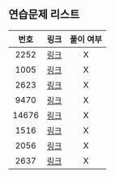 ## 연습문제 리스트
|번호|링크|풀이 여부|
|:---:|:---:|:---:|
|2252|[링크](http://boj.kr/2252)|X|
|1005|[링크](http://boj.kr/1005)|X|
|2623|[링크](http://boj.kr/2623)|X|
|9470|[링크](http://boj.kr/9470)|X|
|14676|[링크](http://boj.kr/14676)|X|
|1516|[링크](http://boj.kr/1516)|X|
|2056|[링크](http://boj.kr/2056)|X|
|2637|[링크](http://boj.kr/2637)|X|
